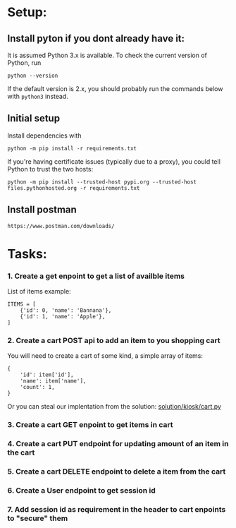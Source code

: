 # Setup:
## Install pyton if you dont already have it:

It is assumed Python 3.x is available. To check the current version of Python,
run

```
python --version
```

If the default version is 2.x, you should probably run the commands below with
`python3` instead.


## Initial setup

Install dependencies with

```
python -m pip install -r requirements.txt
```

If you're having certificate issues (typically due to a proxy), you could tell
Python to trust the two hosts:

```
python -m pip install --trusted-host pypi.org --trusted-host files.pythonhosted.org -r requirements.txt
```

  
## Install postman
    
    https://www.postman.com/downloads/
  

# Tasks:

### 1. Create a get enpoint to get a list of availble items  
 List of items example: 

    ITEMS = [
        {'id': 0, 'name': 'Bannana'},
        {'id': 1, 'name': 'Apple'},
    ]


### 2. Create a cart POST api to add an item to you shopping cart
You will need to create a cart of some kind, a simple array of items:
    
    {
        'id': item['id'],
        'name': item['name'],
        'count': 1,
    } 
Or you can steal our implentation from the solution: [solution/kiosk/cart.py](https://github.com/Itera/api-testing-2022/blob/main/solution/kiosk/carts.py)

### 3. Create a cart GET enpoint to get items in cart
  
### 4. Create a cart PUT endpoint for updating amount of an item in the cart
  
### 5. Create a cart DELETE endpoint to delete a item from the cart
  
### 6. Create a User endpoint to get session id  
  
### 7. Add session id as requirement in the header to cart enpoints to "secure" them